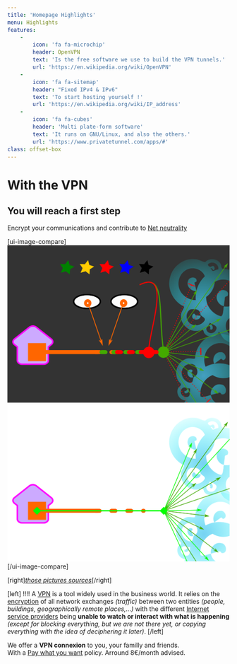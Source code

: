```yaml
---
title: 'Homepage Highlights'
menu: Highlights
features:
    -
        icon: 'fa fa-microchip'
        header: OpenVPN
        text: 'Is the free software we use to build the VPN tunnels.'
        url: 'https://en.wikipedia.org/wiki/OpenVPN'
    -
        icon: 'fa fa-sitemap'
        header: "Fixed IPv4 & IPv6"
        text: 'To start hosting yourself !'
        url: 'https://en.wikipedia.org/wiki/IP_address'
    -
        icon: 'fa fa-cubes'
        header: 'Multi plate-form software'
        text: 'It runs on GNU/Linux, and also the others.'
        url: 'https://www.privatetunnel.com/apps/#'
class: offset-box
---
```


# With the VPN
## You will reach a **first step**

Encrypt your communications and contribute to [Net neutrality](https://www.laquadrature.net/en/Net_neutrality)

[ui-image-compare]
![Without VPN](visuel-sans-vpn.png?cache)
![With VPN](visuel-avec-vpn.png?cache)
[/ui-image-compare]

[right][_those pictures sources_](https://github.com/Neutrinet/site-neutrinet-beta/tree/master/pages/02.vpn/02._highlights/)[/right]

[left]
!!!! A [VPN](https://en.wikipedia.org/wiki/Virtual_private_network) is a tool widely used in the business world. It relies on the [encryption](https://en.wikipedia.org/wiki/Encryption) of all network exchanges _(traffic)_ between two entities _(people, buildings, geographically remote places,…)_ with the different [Internet service providers](https://en.wikipedia.org/wiki/Internet_service_provider) being **unable to watch or interact with what is happening** _(except for blocking everything, but we are not there yet, or copying everything with the idea of deciphering it later)_.
[/left]

We offer a **VPN connexion** to you, your familly and friends. <br /> With a [Pay what you want](https://en.wikipedia.org/wiki/Pay_what_you_want) policy. Arround 8€/month advised.
